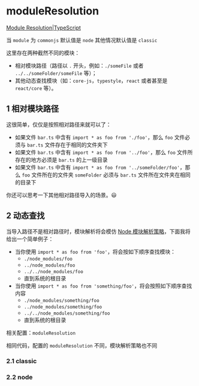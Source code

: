 # moduleResolution

[Module Resolution|TypeScript](https://www.typescriptlang.org/docs/handbook/module-resolution.html)

当 `module` 为 `commonjs` 默认值是 `node`
其他情况默认值是 `classic`

这里存在两种截然不同的模块：

-   相对模块路径（路径以 `.` 开头，例如：`./someFile` 或者 `../../someFolder/someFile` 等）；
-   其他动态查找模块（如：`core-js`，`typestyle`，`react` 或者甚至是 `react/core` 等）。

## 1 相对模块路径

这很简单，仅仅是按照相对路径来就可以了：

-   如果文件 `bar.ts` 中含有 `import * as foo from './foo'`，那么 `foo` 文件必须与 `bar.ts` 文件存在于相同的文件夹下
-   如果文件 `bar.ts` 中含有 `import * as foo from '../foo'`，那么 `foo` 文件所存在的地方必须是 `bar.ts` 的上一级目录
-   如果文件 `bar.ts` 中含有 `import * as foo from '../someFolder/foo'`，那么 `foo` 文件所在的文件夹 `someFolder` 必须与 `bar.ts` 文件所在文件夹在相同的目录下

你还可以思考一下其他相对路径导入的场景。😃

## 2 动态查找

当导入路径不是相对路径时，模块解析将会模仿 [Node 模块解析策略](https://nodejs.org/api/modules.html#modules_all_together)，下面我将给出一个简单例子：

-   当你使用 `import * as foo from 'foo'`，将会按如下顺序查找模块：
    -   `./node_modules/foo`
    -   `../node_modules/foo`
    -   `../../node_modules/foo`
    -   直到系统的根目录
-   当你使用 `import * as foo from 'something/foo'`，将会按照如下顺序查找内容
    -   `./node_modules/something/foo`
    -   `../node_modules/something/foo`
    -   `../../node_modules/something/foo`
    -   直到系统的根目录


相关配置：`moduleResolution` 

相同代码，配置的 `moduleResolution` 不同，模块解析策略也不同

### 2.1 classic

### 2.2 node
